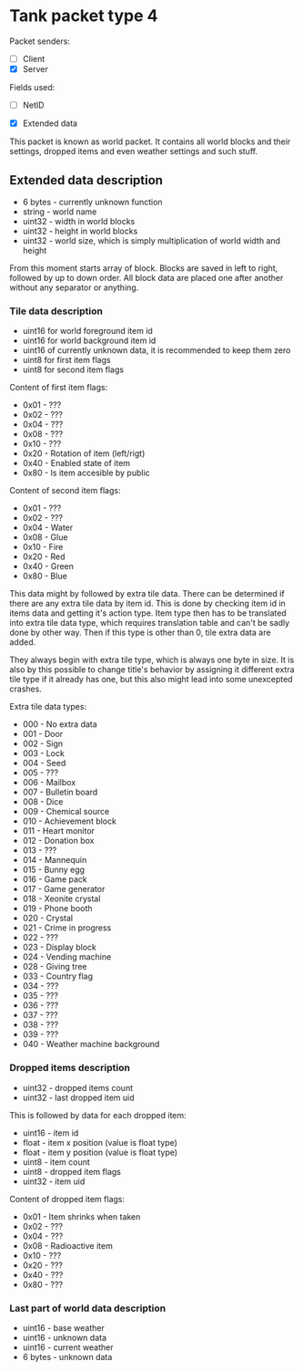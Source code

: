 # Tank packet type 4

Packet senders:
- [ ] Client
- [x] Server

Fields used:
- [ ] NetID
- [x] Extended data


This packet is known as world packet. It contains all world blocks and their settings, dropped items and even weather settings and such stuff.

## Extended data description

- 6 bytes - currently unknown function
- string - world name
- uint32 - width in world blocks
- uint32 - height in world blocks
- uint32 - world size, which is simply multiplication of world width and height

From this moment starts array of block. Blocks are saved in left to right, followed by up to down order. All block data are placed one after another without any separator or anything.

### Tile data description

- uint16 for world foreground item id
- uint16 for world background item id
- uint16 of currently unknown data, it is recommended to keep them zero
- uint8 for first item flags
- uint8 for second item flags

Content of first item flags:
- 0x01 - ???
- 0x02 - ???
- 0x04 - ???
- 0x08 - ???
- 0x10 - ???
- 0x20 - Rotation of item (left/rigt)
- 0x40 - Enabled state of item
- 0x80 - Is item accesible by public

Content of second item flags:
- 0x01 - ???
- 0x02 - ???
- 0x04 - Water
- 0x08 - Glue
- 0x10 - Fire
- 0x20 - Red
- 0x40 - Green
- 0x80 - Blue

This data might by followed by extra tile data. There can be determined if there are any extra tile data by item id. This is done by checking item id in items data and getting it's action type. Item type then has to be translated into extra tile data type, which requires translation table and can't be sadly done by other way. Then if this type is other than 0, tile extra data are added.

They always begin with extra tile type, which is always one byte in size. It is also by this possible to change title's behavior by assigning it different extra tile type if it already has one, but this also might lead into some unexcepted crashes.

Extra tile data types:
- 000 - No extra data
- 001 - Door
- 002 - Sign
- 003 - Lock
- 004 - Seed
- 005 - ???
- 006 - Mailbox
- 007 - Bulletin board
- 008 - Dice
- 009 - Chemical source
- 010 - Achievement block
- 011 - Heart monitor
- 012 - Donation box
- 013 - ???
- 014 - Mannequin
- 015 - Bunny egg
- 016 - Game pack
- 017 - Game generator
- 018 - Xeonite crystal
- 019 - Phone booth
- 020 - Crystal
- 021 - Crime in progress
- 022 - ???
- 023 - Display block
- 024 - Vending machine
- 028 - Giving tree
- 033 - Country flag
- 034 - ???
- 035 - ???
- 036 - ???
- 037 - ???
- 038 - ???
- 039 - ???
- 040 - Weather machine background

### Dropped items description

- uint32 - dropped items count
- uint32 - last dropped item uid

This is followed by data for each dropped item:

- uint16 - item id
- float - item x position (value is float type)
- float - item y position (value is float type)
- uint8 - item count
- uint8 - dropped item flags
- uint32 - item uid

Content of dropped item flags:
- 0x01 - Item shrinks when taken
- 0x02 - ???
- 0x04 - ???
- 0x08 - Radioactive item
- 0x10 - ???
- 0x20 - ???
- 0x40 - ???
- 0x80 - ???

### Last part of world data description

- uint16 - base weather
- uint16 - unknown data
- uint16 - current weather
- 6 bytes - unknown data
